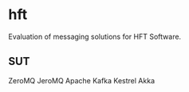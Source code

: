 hft
===
Evaluation of messaging solutions for HFT Software.

SUT
---
ZeroMQ
JeroMQ
Apache Kafka
Kestrel
Akka
